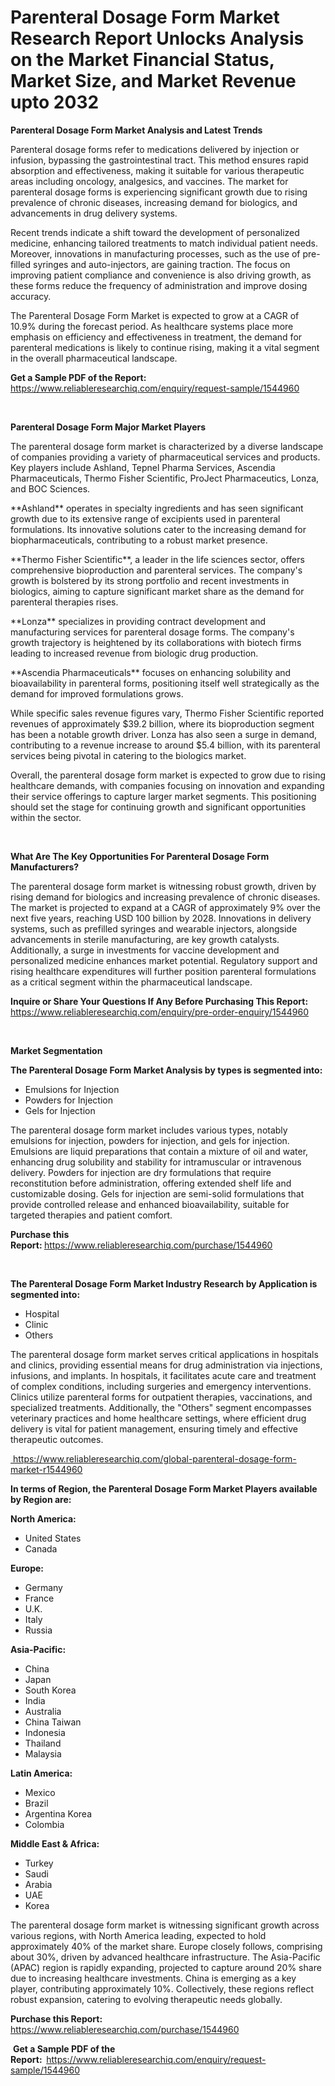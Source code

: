 <p><h1>Parenteral Dosage Form Market Research Report Unlocks Analysis on the Market Financial Status, Market Size, and Market Revenue upto 2032</h1></p><p><strong>Parenteral Dosage Form Market Analysis and Latest Trends</strong></p>
<p><p>Parenteral dosage forms refer to medications delivered by injection or infusion, bypassing the gastrointestinal tract. This method ensures rapid absorption and effectiveness, making it suitable for various therapeutic areas including oncology, analgesics, and vaccines. The market for parenteral dosage forms is experiencing significant growth due to rising prevalence of chronic diseases, increasing demand for biologics, and advancements in drug delivery systems. </p><p>Recent trends indicate a shift toward the development of personalized medicine, enhancing tailored treatments to match individual patient needs. Moreover, innovations in manufacturing processes, such as the use of pre-filled syringes and auto-injectors, are gaining traction. The focus on improving patient compliance and convenience is also driving growth, as these forms reduce the frequency of administration and improve dosing accuracy.</p><p>The Parenteral Dosage Form Market is expected to grow at a CAGR of 10.9% during the forecast period. As healthcare systems place more emphasis on efficiency and effectiveness in treatment, the demand for parenteral medications is likely to continue rising, making it a vital segment in the overall pharmaceutical landscape.</p></p>
<p><strong>Get a Sample PDF of the Report:&nbsp;</strong> <a href="https://www.reliableresearchiq.com/enquiry/request-sample/1544960?utm_campaign=2282&utm_medium=2&utm_source=Github&utm_content=ia&utm_term=19042025&utm_id=parenteral-dosage-form">https://www.reliableresearchiq.com/enquiry/request-sample/1544960</a></p>
<p>&nbsp;</p>
<p><strong>Parenteral Dosage Form Major Market Players</strong></p>
<p><p>The parenteral dosage form market is characterized by a diverse landscape of companies providing a variety of pharmaceutical services and products. Key players include Ashland, Tepnel Pharma Services, Ascendia Pharmaceuticals, Thermo Fisher Scientific, ProJect Pharmaceutics, Lonza, and BOC Sciences. </p><p>**Ashland** operates in specialty ingredients and has seen significant growth due to its extensive range of excipients used in parenteral formulations. Its innovative solutions cater to the increasing demand for biopharmaceuticals, contributing to a robust market presence.</p><p>**Thermo Fisher Scientific**, a leader in the life sciences sector, offers comprehensive bioproduction and parenteral services. The company's growth is bolstered by its strong portfolio and recent investments in biologics, aiming to capture significant market share as the demand for parenteral therapies rises.</p><p>**Lonza** specializes in providing contract development and manufacturing services for parenteral dosage forms. The company's growth trajectory is heightened by its collaborations with biotech firms leading to increased revenue from biologic drug production.</p><p>**Ascendia Pharmaceuticals** focuses on enhancing solubility and bioavailability in parenteral forms, positioning itself well strategically as the demand for improved formulations grows.</p><p>While specific sales revenue figures vary, Thermo Fisher Scientific reported revenues of approximately $39.2 billion, where its bioproduction segment has been a notable growth driver. Lonza has also seen a surge in demand, contributing to a revenue increase to around $5.4 billion, with its parenteral services being pivotal in catering to the biologics market.</p><p>Overall, the parenteral dosage form market is expected to grow due to rising healthcare demands, with companies focusing on innovation and expanding their service offerings to capture larger market segments. This positioning should set the stage for continuing growth and significant opportunities within the sector.</p></p>
<p>&nbsp;</p>
<p><strong>What Are The Key Opportunities For Parenteral Dosage Form Manufacturers?</strong></p>
<p><p>The parenteral dosage form market is witnessing robust growth, driven by rising demand for biologics and increasing prevalence of chronic diseases. The market is projected to expand at a CAGR of approximately 9% over the next five years, reaching USD 100 billion by 2028. Innovations in delivery systems, such as prefilled syringes and wearable injectors, alongside advancements in sterile manufacturing, are key growth catalysts. Additionally, a surge in investments for vaccine development and personalized medicine enhances market potential. Regulatory support and rising healthcare expenditures will further position parenteral formulations as a critical segment within the pharmaceutical landscape.</p></p>
<p><strong>Inquire or Share Your Questions If Any Before Purchasing This Report:</strong> <a href="https://www.reliableresearchiq.com/enquiry/pre-order-enquiry/1544960?utm_campaign=2282&utm_medium=2&utm_source=Github&utm_content=ia&utm_term=19042025&utm_id=parenteral-dosage-form">https://www.reliableresearchiq.com/enquiry/pre-order-enquiry/1544960</a></p>
<p>&nbsp;</p>
<p><strong>Market Segmentation</strong></p>
<p><strong>The Parenteral Dosage Form Market Analysis by types is segmented into:</strong></p>
<p><ul><li>Emulsions for Injection</li><li>Powders for Injection</li><li>Gels for Injection</li></ul></p>
<p><p>The parenteral dosage form market includes various types, notably emulsions for injection, powders for injection, and gels for injection. Emulsions are liquid preparations that contain a mixture of oil and water, enhancing drug solubility and stability for intramuscular or intravenous delivery. Powders for injection are dry formulations that require reconstitution before administration, offering extended shelf life and customizable dosing. Gels for injection are semi-solid formulations that provide controlled release and enhanced bioavailability, suitable for targeted therapies and patient comfort.</p></p>
<p><strong>Purchase this Report:&nbsp;</strong><a href="https://www.reliableresearchiq.com/purchase/1544960?utm_campaign=2282&utm_medium=2&utm_source=Github&utm_content=ia&utm_term=19042025&utm_id=parenteral-dosage-form">https://www.reliableresearchiq.com/purchase/1544960</a></p>
<p>&nbsp;</p>
<p><strong>The Parenteral Dosage Form Market Industry Research by Application is segmented into:</strong></p>
<p><ul><li>Hospital</li><li>Clinic</li><li>Others</li></ul></p>
<p><p>The parenteral dosage form market serves critical applications in hospitals and clinics, providing essential means for drug administration via injections, infusions, and implants. In hospitals, it facilitates acute care and treatment of complex conditions, including surgeries and emergency interventions. Clinics utilize parenteral forms for outpatient therapies, vaccinations, and specialized treatments. Additionally, the "Others" segment encompasses veterinary practices and home healthcare settings, where efficient drug delivery is vital for patient management, ensuring timely and effective therapeutic outcomes.</p></p>
<p><a href="https://www.reliableresearchiq.com/global-parenteral-dosage-form-market-r1544960?utm_campaign=2282&utm_medium=2&utm_source=Github&utm_content=ia&utm_term=19042025&utm_id=parenteral-dosage-form">&nbsp;https://www.reliableresearchiq.com/global-parenteral-dosage-form-market-r1544960</a></p>
<p><strong>In terms of Region, the Parenteral Dosage Form Market Players available by Region are:</strong></p>
<p>
    <p> <strong> North America: </strong>
        <ul>
            <li>United States</li>
            <li>Canada</li>
        </ul>
        </p> 
    <p> <strong> Europe: </strong>
        <ul>
            <li>Germany</li>
            <li>France</li>
            <li>U.K.</li>
            <li>Italy</li>
            <li>Russia</li>
        </ul>
        </p> 
    <p> <strong> Asia-Pacific: </strong>
        <ul>
            <li>China</li>
            <li>Japan</li>
            <li>South Korea</li>
            <li>India</li>
            <li>Australia</li>
            <li>China Taiwan</li>
            <li>Indonesia</li>
            <li>Thailand</li>
            <li>Malaysia</li>
        </ul>
        </p> 
    <p> <strong> Latin America: </strong>
        <ul>
            <li>Mexico</li>
            <li>Brazil</li>
            <li>Argentina Korea</li>
            <li>Colombia</li>
        </ul>
        </p> 
    <p> <strong> Middle East & Africa: </strong>
        <ul>
            <li>Turkey</li>
            <li>Saudi</li>
            <li>Arabia</li>
            <li>UAE</li>
            <li>Korea</li>
        </ul>
    </p>
    </p>
<p><p>The parenteral dosage form market is witnessing significant growth across various regions, with North America leading, expected to hold approximately 40% of the market share. Europe closely follows, comprising about 30%, driven by advanced healthcare infrastructure. The Asia-Pacific (APAC) region is rapidly expanding, projected to capture around 20% share due to increasing healthcare investments. China is emerging as a key player, contributing approximately 10%. Collectively, these regions reflect robust expansion, catering to evolving therapeutic needs globally.</p></p>
<p><strong>Purchase this Report: </strong><a href="https://www.reliableresearchiq.com/purchase/1544960?utm_campaign=2282&utm_medium=2&utm_source=Github&utm_content=ia&utm_term=19042025&utm_id=parenteral-dosage-form">https://www.reliableresearchiq.com/purchase/1544960</a></p>
<p>&nbsp;<strong>Get a Sample PDF of the Report:&nbsp;&nbsp;</strong><a href="https://www.reliableresearchiq.com/enquiry/request-sample/1544960?utm_campaign=2282&utm_medium=2&utm_source=Github&utm_content=ia&utm_term=19042025&utm_id=parenteral-dosage-form">https://www.reliableresearchiq.com/enquiry/request-sample/1544960</a></p>
<p><strong></strong></p>
<p><p></p><p></p><p></p></p>